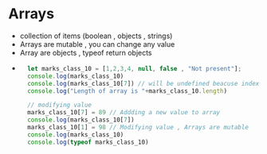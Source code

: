 # Arrays

- collection of items (boolean , objects  , strings)
- Arrays are mutable , you can change any value
- Array are objects , typeof return objects
- ```js
    let marks_class_10 = [1,2,3,4, null, false , "Not present"];
    console.log(marks_class_10)
    console.log(marks_class_10[7]) // will be undefined beacuse index does not exits
    console.log("Length of array is "+marks_class_10.length)

    // modifying value
    marks_class_10[7] = 89 // Addding a new value to array
    console.log(marks_class_10[7])
    marks_class_10[1] = 98 // Modifying value , Arrays are mutable
    console.log(marks_class_10)
    console.log(typeof marks_class_10)
    ```